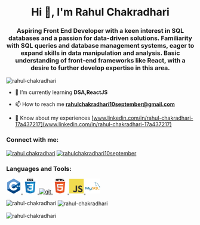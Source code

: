 <h1 align="center">Hi 👋, I'm Rahul Chakradhari</h1>
<h3 align="center">Aspiring Front End Developer with a keen interest in SQL databases and a passion for data-driven solutions. Familiarity with SQL queries and database management systems, eager to expand skills in data manipulation and analysis. Basic understanding of front-end frameworks like React, with a desire to further develop expertise in this area.</h3>

<p align="left"> <img src="https://komarev.com/ghpvc/?username=rahul-chakradhari&label=Profile%20views&color=0e75b6&style=flat" alt="rahul-chakradhari" /> </p>

- 🌱 I’m currently learning **DSA,ReactJS**

- 📫 How to reach me **rahulchakradhari10september@gmail.com**

- 📄 Know about my experiences [www.linkedin.com/in/rahul-chakradhari-17a437217](www.linkedin.com/in/rahul-chakradhari-17a437217)


<h3 align="left">Connect with me:</h3>
<p align="left">
<a href="https://linkedin.com/in/rahul chakradhari" target="blank"><img align="center" src="https://raw.githubusercontent.com/rahuldkjain/github-profile-readme-generator/master/src/images/icons/Social/linked-in-alt.svg" alt="rahul chakradhari" height="30" width="40" /></a>
<a href="https://www.leetcode.com/rahulchakradhari10september" target="blank"><img align="center" src="https://raw.githubusercontent.com/rahuldkjain/github-profile-readme-generator/master/src/images/icons/Social/leet-code.svg" alt="rahulchakradhari10september" height="30" width="40" /></a>
</p>

<h3 align="left">Languages and Tools:</h3>
<p align="left"> <a href="https://www.w3schools.com/cpp/" target="_blank" rel="noreferrer"> <img src="https://raw.githubusercontent.com/devicons/devicon/master/icons/cplusplus/cplusplus-original.svg" alt="cplusplus" width="40" height="40"/> </a> <a href="https://www.w3schools.com/css/" target="_blank" rel="noreferrer"> <img src="https://raw.githubusercontent.com/devicons/devicon/master/icons/css3/css3-original-wordmark.svg" alt="css3" width="40" height="40"/> </a> <a href="https://git-scm.com/" target="_blank" rel="noreferrer"> <img src="https://www.vectorlogo.zone/logos/git-scm/git-scm-icon.svg" alt="git" width="40" height="40"/> </a> <a href="https://www.w3.org/html/" target="_blank" rel="noreferrer"> <img src="https://raw.githubusercontent.com/devicons/devicon/master/icons/html5/html5-original-wordmark.svg" alt="html5" width="40" height="40"/> </a> <a href="https://developer.mozilla.org/en-US/docs/Web/JavaScript" target="_blank" rel="noreferrer"> <img src="https://raw.githubusercontent.com/devicons/devicon/master/icons/javascript/javascript-original.svg" alt="javascript" width="40" height="40"/> </a> <a href="https://www.mysql.com/" target="_blank" rel="noreferrer"> <img src="https://raw.githubusercontent.com/devicons/devicon/master/icons/mysql/mysql-original-wordmark.svg" alt="mysql" width="40" height="40"/> </a> </p>

<p><img align="left" src="https://github-readme-stats.vercel.app/api/top-langs?username=rahul-chakradhari&show_icons=true&locale=en&layout=compact" alt="rahul-chakradhari" /></p>

<p>&nbsp;<img align="center" src="https://github-readme-stats.vercel.app/api?username=rahul-chakradhari&show_icons=true&locale=en" alt="rahul-chakradhari" /></p>

<p><img align="center" src="https://github-readme-streak-stats.herokuapp.com/?user=rahul-chakradhari&" alt="rahul-chakradhari" /></p>
